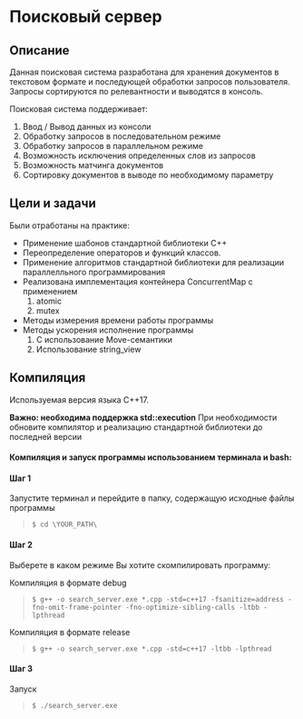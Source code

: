 # Поисковый сервер

## Описание

Данная поисковая система разработана для хранения документов в текстовом формате и последующей обработки запросов пользователя.
Запросы сортируются по релевантности и выводятся в консоль.

Поисковая система поддерживает:
1. Ввод / Вывод данных из консоли
2. Обработку запросов в последовательном режиме
3. Обработку запросов в параллельном режиме
4. Возможность исключения определенных слов из запросов
5. Возможность матчинга документов
6. Сортировку документов в выводе по необходимому параметру

## Цели и задачи 

Были отработаны на практике:
- Применение шабонов стандартной библиотеки C++
- Переопределение операторов и функций классов.
- Применение алгоритмов стандартной библиотеки для реализации параллелльного программирования
- Реализована имплементация контейнера ConcurrentMap c применением
  1. atomic
  2. mutex
- Методы измерения времени работы программы
- Методы ускорения исполнение программы
  1. С использование Move-семантики
  2. Использование string_view

## Компиляция

Используемая версия языка C++17.

**Важно: необходима поддержка std::execution**
При необходимости обновите компилятор и реализацию стандартной библиотеки до последней версии

#### Компиляция и запуск программы использованием терминала и bash:

#### Шаг 1

Запустите терминал и перейдите в папку, содержащую исходные файлы программы

> `$ cd \YOUR_PATH\`

#### Шаг 2

Выберете в каком режиме Вы хотите скомпилировать программу:

Компиляция в формате debug

> `$ g++ -o search_server.exe *.cpp -std=c++17 -fsanitize=address -fno-omit-frame-pointer -fno-optimize-sibling-calls -ltbb -lpthread`

Компиляция в формате release

> `$ g++ -o search_server.exe *.cpp -std=c++17 -ltbb -lpthread`

#### Шаг 3

Запуск

> `$ ./search_server.exe`

